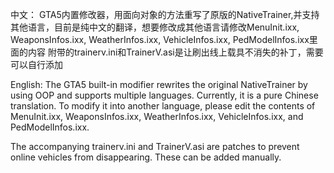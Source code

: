中文：
GTA5内置修改器，用面向对象的方法重写了原版的NativeTrainer,并支持其他语言，目前是纯中文的翻译，想要修改成其他语言请修改MenuInit.ixx, WeaponsInfos.ixx, WeatherInfos.ixx, VehicleInfos.ixx, PedModelInfos.ixx里面的内容
附带的trainerv.ini和TrainerV.asi是让刷出线上载具不消失的补丁，需要可以自行添加

English:
The GTA5 built-in modifier rewrites the original NativeTrainer by using OOP and supports multiple languages. Currently, it is a pure Chinese translation. To modify it into another language, please edit the contents of MenuInit.ixx, WeaponsInfos.ixx, WeatherInfos.ixx, VehicleInfos.ixx, and PedModelInfos.ixx.

The accompanying trainerv.ini and TrainerV.asi are patches to prevent online vehicles from disappearing. These can be added manually.
